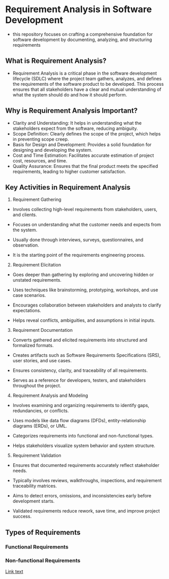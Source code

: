# Requirement Analysis in Software Development
- this repository focuses on crafting a comprehensive foundation for software development by documenting, analyzing, and structuring requirements

## What is Requirement Analysis?
- Requirement Analysis is a critical phase in the software development lifecycle (SDLC) where the project team gathers, analyzes, and defines the requirements of the software product to be developed. This process ensures that all stakeholders have a clear and mutual understanding of what the system should do and how it should perform.

## Why is Requirement Analysis Important?
- Clarity and Understanding: It helps in understanding what the stakeholders expect from the software, reducing ambiguity.
- Scope Definition: Clearly defines the scope of the project, which helps in preventing scope creep.
- Basis for Design and Development: Provides a solid foundation for designing and developing the system.
- Cost and Time Estimation: Facilitates accurate estimation of project cost, resources, and time.
- Quality Assurance: Ensures that the final product meets the specified requirements, leading to higher customer satisfaction.

## Key Activities in Requirement Analysis

1. Requirement Gathering

- Involves collecting high-level requirements from stakeholders, users, and clients.

- Focuses on understanding what the customer needs and expects from the system.

- Usually done through interviews, surveys, questionnaires, and observation.

- It is the starting point of the requirements engineering process.

2. Requirement Elicitation

- Goes deeper than gathering by exploring and uncovering hidden or unstated requirements.

- Uses techniques like brainstorming, prototyping, workshops, and use case scenarios.

- Encourages collaboration between stakeholders and analysts to clarify expectations.

- Helps reveal conflicts, ambiguities, and assumptions in initial inputs.

3. Requirement Documentation

- Converts gathered and elicited requirements into structured and formalized formats.

- Creates artifacts such as Software Requirements Specifications (SRS), user stories, and use cases.

- Ensures consistency, clarity, and traceability of all requirements.

- Serves as a reference for developers, testers, and stakeholders throughout the project.

4. Requirement Analysis and Modeling

- Involves examining and organizing requirements to identify gaps, redundancies, or conflicts.

- Uses models like data flow diagrams (DFDs), entity-relationship diagrams (ERDs), or UML.

- Categorizes requirements into functional and non-functional types.

- Helps stakeholders visualize system behavior and system structure.

5. Requirement Validation

- Ensures that documented requirements accurately reflect stakeholder needs.

- Typically involves reviews, walkthroughs, inspections, and requirement traceability matrices.

- Aims to detect errors, omissions, and inconsistencies early before development starts.

- Validated requirements reduce rework, save time, and improve project success.


## Types of Requirements
### Functional Requirements


### Non-functional Requirements



[Link text](https://www.google.com/search?q=uc.png&sca_esv=56b3bbd1ec8b7e42&sxsrf=AE3TifOFDtBx9dH2ZXhP0Bv987Tq_S_7HQ%3A1751233307257&ei=G7NhaK-7D_6Uxc8PsoLFgQg&ved=0ahUKEwjvtMq5zJeOAxV-SvEDHTJBMYAQ4dUDCBA&uact=5&oq=uc.png&gs_lp=Egxnd3Mtd2l6LXNlcnAiBnVjLnBuZ0jFFlC8BVjyDHABeACQAQCYAQCgAQCqAQC4AQPIAQD4AQGYAgCgAgCYAwCIBgGSBwCgBwCyBwC4BwDCBwDIBwA&sclient=gws-wiz-serp#vhid=aT9XSE3f1OmmQM&vssid=_JbNhaIDLIbiL7NYP_bf2oAE_43)
